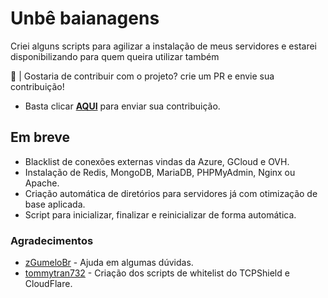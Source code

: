 # Unbê baianagens

Criei alguns scripts para agilizar a instalação de meus servidores e estarei disponibilizando para quem queira utilizar também

🤝 | Gostaria de contribuir com o projeto? crie um PR e envie sua contribuição!

- Basta clicar **[AQUI](https://github.com/unbeproducoes/automatizations/pulls)** para enviar sua contribuição.

## Em breve

- Blacklist de conexões externas vindas da Azure, GCloud e OVH.
- Instalação de Redis, MongoDB, MariaDB, PHPMyAdmin, Nginx ou Apache.
- Criação automática de diretórios para servidores já com otimização de base aplicada.
- Script para inicializar, finalizar e reinicializar de forma automática.

### Agradecimentos

- [zGumeloBr](https://github.com/zGumeloBr) - Ajuda em algumas dúvidas.
- [tommytran732](https://github.com/tommytran732) - Criação dos scripts de whitelist do TCPShield e CloudFlare.
